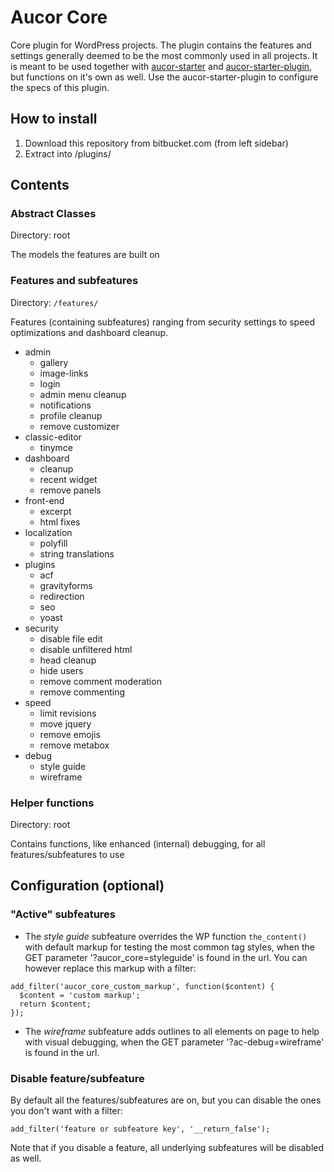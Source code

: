# Aucor Core
Core plugin for WordPress projects. The plugin contains the features and settings generally deemed to be the most commonly used in all projects. It is meant to be used together with [aucor-starter](https://bitbucket.org/aucor/aucor-starter/overview) and [aucor-starter-plugin](https://bitbucket.org/aucor/aucor-starter-plugin/src/master/), but functions on it's own as well. Use the aucor-starter-plugin to configure the specs of this plugin.

## How to install

1. Download this repository from bitbucket.com (from left sidebar)
1. Extract into /plugins/

## Contents

### Abstract Classes

Directory: root

The models the features are built on

### Features and subfeatures

Directory: `/features/`

Features (containing subfeatures) ranging from security settings to speed optimizations and dashboard cleanup.

- admin
    - gallery
    - image-links
    - login
    - admin menu cleanup
    - notifications
    - profile cleanup
    - remove customizer
- classic-editor
    - tinymce
- dashboard
    - cleanup
    - recent widget
    - remove panels
- front-end
    - excerpt
    - html fixes
- localization
    - polyfill
    - string translations
- plugins
    - acf
    - gravityforms
    - redirection
    - seo
    - yoast
- security
    - disable file edit
    - disable unfiltered html
    - head cleanup
    - hide users
    - remove comment moderation
    - remove commenting
- speed
    - limit revisions
    - move jquery
    - remove emojis
    - remove metabox
- debug
    - style guide
    - wireframe

### Helper functions

Directory: root

Contains functions, like enhanced (internal) debugging, for all features/subfeatures to use

## Configuration (optional)

### "Active" subfeatures
- The *style guide* subfeature overrides the WP function `the_content()` with default markup for testing the most common tag styles, when the GET parameter '?aucor_core=styleguide' is found in the url. You can however replace this markup with a filter:
```
add_filter('aucor_core_custom_markup', function($content) {
  $content = 'custom markup';
  return $content;
});
```
- The *wireframe* subfeature adds outlines to all elements on page to help with visual debugging, when the GET parameter '?ac-debug=wireframe' is found in the url.

### Disable feature/subfeature
By default all the features/subfeatures are on, but you can disable the ones you don't want with a filter:
```
add_filter('feature or subfeature key', '__return_false');
```
Note that if you disable a feature, all underlying subfeatures will be disabled as well.
